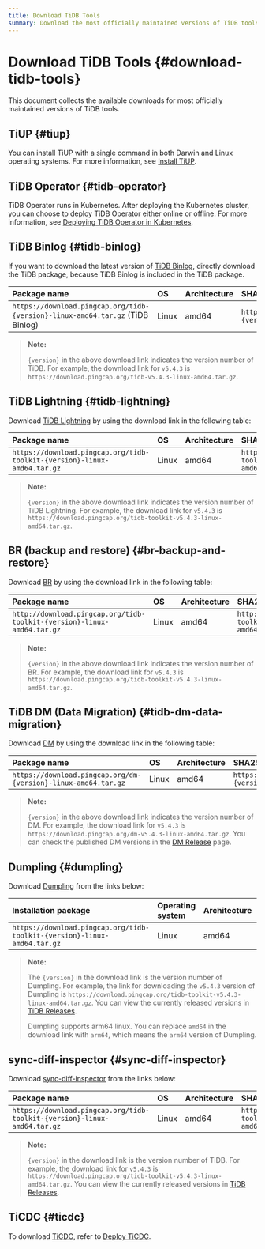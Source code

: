 ```yaml
---
title: Download TiDB Tools
summary: Download the most officially maintained versions of TiDB tools.
---
```


# Download TiDB Tools {#download-tidb-tools}

This document collects the available downloads for most officially maintained versions of TiDB tools.

## TiUP {#tiup}

You can install TiUP with a single command in both Darwin and Linux operating systems. For more information, see [Install TiUP](/tiup/tiup-overview.md#install-tiup).

## TiDB Operator {#tidb-operator}

TiDB Operator runs in Kubernetes. After deploying the Kubernetes cluster, you can choose to deploy TiDB Operator either online or offline. For more information, see [Deploying TiDB Operator in Kubernetes](https://docs.pingcap.com/tidb-in-kubernetes/stable/deploy-tidb-operator/).

## TiDB Binlog {#tidb-binlog}

If you want to download the latest version of [TiDB Binlog](/tidb-binlog/tidb-binlog-overview.md), directly download the TiDB package, because TiDB Binlog is included in the TiDB package.

| Package name                                                                   | OS    | Architecture | SHA256 checksum                                                  |
| :----------------------------------------------------------------------------- | :---- | :----------- | :--------------------------------------------------------------- |
| `https://download.pingcap.org/tidb-{version}-linux-amd64.tar.gz` (TiDB Binlog) | Linux | amd64        | `https://download.pingcap.org/tidb-{version}-linux-amd64.sha256` |

> **Note:**
>
> `{version}` in the above download link indicates the version number of TiDB. For example, the download link for `v5.4.3` is `https://download.pingcap.org/tidb-v5.4.3-linux-amd64.tar.gz`.

## TiDB Lightning {#tidb-lightning}

Download [TiDB Lightning](/tidb-lightning/tidb-lightning-overview.md) by using the download link in the following table:

| Package name                                                             | OS    | Architecture | SHA256 checksum                                                          |
| :----------------------------------------------------------------------- | :---- | :----------- | :----------------------------------------------------------------------- |
| `https://download.pingcap.org/tidb-toolkit-{version}-linux-amd64.tar.gz` | Linux | amd64        | `https://download.pingcap.org/tidb-toolkit-{version}-linux-amd64.sha256` |

> **Note:**
>
> `{version}` in the above download link indicates the version number of TiDB Lightning. For example, the download link for `v5.4.3` is `https://download.pingcap.org/tidb-toolkit-v5.4.3-linux-amd64.tar.gz`.

## BR (backup and restore) {#br-backup-and-restore}

Download [BR](/br/backup-and-restore-tool.md) by using the download link in the following table:

| Package name                                                            | OS    | Architecture | SHA256 checksum                                                         |
| :---------------------------------------------------------------------- | :---- | :----------- | :---------------------------------------------------------------------- |
| `http://download.pingcap.org/tidb-toolkit-{version}-linux-amd64.tar.gz` | Linux | amd64        | `http://download.pingcap.org/tidb-toolkit-{version}-linux-amd64.sha256` |

> **Note:**
>
> `{version}` in the above download link indicates the version number of BR. For example, the download link for `v5.4.3` is `https://download.pingcap.org/tidb-toolkit-v5.4.3-linux-amd64.tar.gz`.

## TiDB DM (Data Migration) {#tidb-dm-data-migration}

Download [DM](/dm/dm-overview.md) by using the download link in the following table:

| Package name                                                   | OS    | Architecture | SHA256 checksum                                                |
| :------------------------------------------------------------- | :---- | :----------- | :------------------------------------------------------------- |
| `https://download.pingcap.org/dm-{version}-linux-amd64.tar.gz` | Linux | amd64        | `https://download.pingcap.org/dm-{version}-linux-amd64.sha256` |

> **Note:**
>
> `{version}` in the above download link indicates the version number of DM. For example, the download link for `v5.4.3` is `https://download.pingcap.org/dm-v5.4.3-linux-amd64.tar.gz`. You can check the published DM versions in the [DM Release](https://github.com/pingcap/dm/releases) page.

## Dumpling {#dumpling}

Download [Dumpling](/dumpling-overview.md) from the links below:

| Installation package                                                     | Operating system | Architecture | SHA256 checksum                                                          |
| :----------------------------------------------------------------------- | :--------------- | :----------- | :----------------------------------------------------------------------- |
| `https://download.pingcap.org/tidb-toolkit-{version}-linux-amd64.tar.gz` | Linux            | amd64        | `https://download.pingcap.org/tidb-toolkit-{version}-linux-amd64.sha256` |

> **Note:**
>
> The `{version}` in the download link is the version number of Dumpling. For example, the link for downloading the `v5.4.3` version of Dumpling is `https://download.pingcap.org/tidb-toolkit-v5.4.3-linux-amd64.tar.gz`. You can view the currently released versions in [TiDB Releases](https://github.com/pingcap/tidb/releases).
>
> Dumpling supports arm64 linux. You can replace `amd64` in the download link with `arm64`, which means the `arm64` version of Dumpling.

## sync-diff-inspector {#sync-diff-inspector}

Download [sync-diff-inspector](/sync-diff-inspector/sync-diff-inspector-overview.md) from the links below:

| Package name                                                             | OS    | Architecture | SHA256 checksum                                                          |
| :----------------------------------------------------------------------- | :---- | :----------- | :----------------------------------------------------------------------- |
| `https://download.pingcap.org/tidb-toolkit-{version}-linux-amd64.tar.gz` | Linux | amd64        | `https://download.pingcap.org/tidb-toolkit-{version}-linux-amd64.sha256` |

> **Note:**
>
> `{version}` in the download link is the version number of TiDB. For example, the download link for `v5.4.3` is `https://download.pingcap.org/tidb-toolkit-v5.4.3-linux-amd64.tar.gz`. You can view the currently released versions in [TiDB Releases](https://github.com/pingcap/tidb/releases).

## TiCDC {#ticdc}

To download [TiCDC](/ticdc/ticdc-overview.md), refer to [Deploy TiCDC](/ticdc/deploy-ticdc.md).
